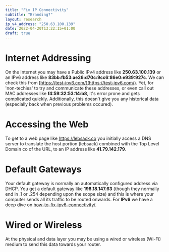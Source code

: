 ```yaml
---
title: "Fix IP Connectivity"
subtitle: "Branding?"
layout: research
ip_v4_address: "250.63.100.139"
date: 2022-04-20T13:22:15+01:00
draft: true
---
```


# Internet Addressing
On the Internet you may have a Public IPv4 address like **250.63.100.139** or an IPv6 address like **83bb:fb53:ae26:d70c:9cc6:86e0:e939:927c**. We can check this from [https://test-ipv6.com/](https://test-ipv6.com/). Yet, for 'non-techies' to try and communicate these addresses, or even call out MAC addresses like **f4:59:32:53:14:b8**, it's error prone and gets complicated quickly. Additionally, this doesn't give you any historical data (especially back when previous problems occured).

# Accessing the Web
To get to a web page like https://lebsack.co you initially access a DNS server to translate the host portion (lebsack) combined with the Top Level Domain co of the URL, to an IP address like **41.79.142.179**. 

# Default Gateways
Your default gateway is normally an automatically configured address via DHCP. You get a default gateway like **198.18.147.63** (though they normally end in .1 or .254 depending upon the scope size) and this is where your computer sends all its traffic to be routed onwards. For **IPv6** we have a deep dive on [how-to-fix-ipv6-connectivity/](/blog/how-to-fix-ipv6-connectivity/).

# Wired or Wireless
At the physical and data layer you may be using a wired or wireless (Wi-Fi) medium to send this data towards your router. 
